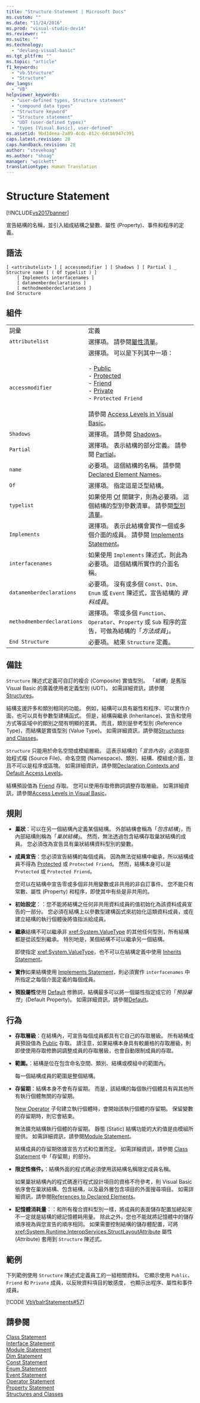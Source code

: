 ```yaml
---
title: "Structure Statement | Microsoft Docs"
ms.custom: ""
ms.date: "11/24/2016"
ms.prod: "visual-studio-dev14"
ms.reviewer: ""
ms.suite: ""
ms.technology: 
  - "devlang-visual-basic"
ms.tgt_pltfrm: ""
ms.topic: "article"
f1_keywords: 
  - "vb.Structure"
  - "Structure"
dev_langs: 
  - "VB"
helpviewer_keywords: 
  - "user-defined types, Structure statement"
  - "compound data types"
  - "Structure keyword"
  - "Structure statement"
  - "UDT (user-defined types)"
  - "types [Visual Basic], user-defined"
ms.assetid: 9bd1deea-2a89-4cdc-812c-6dcbb947c391
caps.latest.revision: 28
caps.handback.revision: 28
author: "stevehoag"
ms.author: "shoag"
manager: "wpickett"
translationtype: Human Translation
---
```

# Structure Statement
[!INCLUDE[vs2017banner](../../../csharp/includes/vs2017banner.md)]

宣告結構的名稱，並引入組成結構之變數、屬性 \(Property\)、事件和程序的定義。  
  
## 語法  
  
```  
[ <attributelist> ] [ accessmodifier ] [ Shadows ] [ Partial ] _  
Structure name [ ( Of typelist ) ]  
    [ Implements interfacenames ]  
    [ datamemberdeclarations ]  
    [ methodmemberdeclarations ]  
End Structure  
```  
  
## 組件  
  
|||  
|-|-|  
|詞彙|定義|  
|`attributelist`|選擇項。  請參閱[屬性清單](../../../visual-basic/language-reference/statements/attribute-list.md)。|  
|`accessmodifier`|選擇項。  可以是下列其中一項：<br /><br /> -   [Public](../../../visual-basic/language-reference/modifiers/public.md)<br />-   [Protected](../../../visual-basic/language-reference/modifiers/protected.md)<br />-   [Friend](../../../visual-basic/language-reference/modifiers/friend.md)<br />-   [Private](../../../visual-basic/language-reference/modifiers/private.md)<br />-   `Protected Friend`<br /><br /> 請參閱 [Access Levels in Visual Basic](../../../visual-basic/programming-guide/language-features/declared-elements/access-levels.md)。|  
|`Shadows`|選擇項。  請參閱 [Shadows](../../../visual-basic/language-reference/modifiers/shadows.md)。|  
|`Partial`|選擇項。  表示結構的部分定義。  請參閱 [Partial](../../../visual-basic/language-reference/modifiers/partial.md)。|  
|`name`|必要項。  這個結構的名稱。  請參閱[Declared Element Names](../../../visual-basic/programming-guide/language-features/declared-elements/declared-element-names.md)。|  
|`Of`|選擇項。  指定這是泛型結構。|  
|`typelist`|如果使用 [Of](../../../visual-basic/language-reference/statements/of-clause.md) 關鍵字，則為必要項。  這個結構的型別參數清單。  請參閱[型別清單](../../../visual-basic/language-reference/statements/type-list.md)。|  
|`Implements`|選擇項。  表示此結構會實作一個或多個介面的成員。  請參閱 [Implements Statement](../../../visual-basic/language-reference/statements/implements-statement.md)。|  
|`interfacenames`|如果使用 `Implements` 陳述式，則此為必要項。  這個結構所實作的介面名稱。|  
|`datamemberdeclarations`|必要項。  沒有或多個 `Const`、`Dim`、`Enum` 或 `Event` 陳述式，宣告結構的 *資料成員*。|  
|`methodmemberdeclarations`|選擇項。  零或多個 `Function`、`Operator`、`Property` 或 `Sub` 程序的宣告，可做為結構的「*方法成員*」。|  
|`End Structure`|必要項。  結束 `Structure` 定義。|  
  
## 備註  
 `Structure` 陳述式定義可自訂的複合 \(Composite\) 實值型別。  「*結構*」是舊版 Visual Basic 的廣義使用者定義型別 \(UDT\)。  如需詳細資訊，請參閱[Structures](../../../visual-basic/programming-guide/language-features/data-types/structures.md)。  
  
 結構支援許多和類別相同的功能。  例如，結構可以具有屬性和程序、可以實作介面，也可以具有參數型建構函式。  但是，結構與繼承 \(Inheritance\)、宣告和使用方式等區域中的類別之間有明顯的差異。  而且，類別是參考型別 \(Reference Type\)，而結構是實值型別 \(Value Type\)。  如需詳細資訊，請參閱[Structures and Classes](../../../visual-basic/programming-guide/language-features/data-types/structures-and-classes.md)。  
  
 `Structure` 只能用於命名空間或模組層級。  這表示結構的「*宣告內容*」必須是原始程式檔 \(Source File\)、命名空間 \(Namespace\)、類別、結構、模組或介面，並且不可以是程序或區塊。  如需詳細資訊，請參閱[Declaration Contexts and Default Access Levels](../../../visual-basic/language-reference/statements/declaration-contexts-and-default-access-levels.md)。  
  
 結構預設值為 [Friend](../../../visual-basic/language-reference/modifiers/friend.md) 存取。  您可以使用存取修飾詞調整存取層級。  如需詳細資訊，請參閱[Access Levels in Visual Basic](../../../visual-basic/programming-guide/language-features/declared-elements/access-levels.md)。  
  
## 規則  
  
-   **巢狀**：可以在另一個結構內定義某個結構。  外部結構會稱為「*包含結構*」，而內部結構則稱為「*巢狀結構*」。  然而，無法透過包含結構存取巢狀結構的成員。  您必須改為宣告具有巢狀結構資料型別的變數。  
  
-   **成員宣告**：您必須宣告結構的每個成員。  因為無法從結構中繼承，所以結構成員不得為 [Protected](../../../visual-basic/language-reference/modifiers/protected.md) 或 `Protected Friend`。  然而，結構本身可以是 `Protected` 或 `Protected Friend`。  
  
     您可以在結構中宣告零或多個非共用變數或非共用的非自訂事件。  您不能只有常數、屬性 \(Property\) 和程序，即使其中有些是非共用的。  
  
-   **初始設定**：：您不能將結構之任何非共用資料成員的值初始化為該資料成員宣告的一部分。  您必須在結構上以參數型建構函式來初始化這類資料成員，或在建立結構的執行個體後將值指派給成員。  
  
-   **繼承**結構不可以繼承非 <xref:System.ValueType> 的其他任何型別，所有結構都是從該型別繼承。  特別地是，某個結構不可以繼承另一個結構。  
  
     即使指定 <xref:System.ValueType>，也不可以在結構定義中使用 [Inherits Statement](../../../visual-basic/language-reference/statements/inherits-statement.md)。  
  
-   **實作**如果結構使用 [Implements Statement](../../../visual-basic/language-reference/statements/implements-statement.md)，則必須實作 `interfacenames` 中所指定之每個介面定義的每個成員。  
  
-   **預設屬性**使用 [Default](../../../visual-basic/language-reference/modifiers/default.md) 修飾詞，結構最多可以將一個屬性指定成它的「*預設屬性*」\(Default Property\)。  如需詳細資訊，請參閱[Default](../../../visual-basic/language-reference/modifiers/default.md)。  
  
## 行為  
  
-   **存取層級**：在結構內，可宣告每個成員都具有它自己的存取層級。  所有結構成員預設值為 [Public](../../../visual-basic/language-reference/modifiers/public.md) 存取。  請注意，如果結構本身具有較嚴格的存取層級，則即使使用存取修飾詞調整成員的存取層級，也會自動限制成員的存取。  
  
-   **範圍。**：結構是位在包含命名空間、類別、結構或模組中的範圍內。  
  
     每一個結構成員的範圍是整個結構。  
  
-   **存留期**：結構本身不會有存留期。  而是，該結構的每個執行個體具有與其他所有執行個體無關的存留期。  
  
     [New Operator](../../../visual-basic/language-reference/operators/new-operator.md) 子句建立執行個體時，會開始該執行個體的存留期。  保留變數的存留期時，則它會結束。  
  
     無法擴充結構執行個體的存留期。  靜態 \(Static\) 結構功能的大約值是由模組所提供。  如需詳細資訊，請參閱[Module Statement](../../../visual-basic/language-reference/statements/module-statement.md)。  
  
     結構成員的存留期依據宣告方式和位置而定。  如需詳細資訊，請參閱 [Class Statement](../../../visual-basic/language-reference/statements/class-statement.md) 中「存留期」的部分。  
  
-   **限定性條件。**：結構外面的程式碼必須使用該結構名稱限定成員名稱。  
  
     如果巢狀結構內的程式碼進行程式設計項目的資格不符參考，則 Visual Basic 依序會在巢狀結構、包含結構，以及最外層包含項目的外面搜尋項目。  如需詳細資訊，請參閱[References to Declared Elements](../../../visual-basic/programming-guide/language-features/declared-elements/references-to-declared-elements.md)。  
  
-   **記憶體消耗量**：：和所有複合資料型別一樣，將成員的表面儲存配置加總起來不一定就是結構的總記憶體耗用量。  除此之外，您也不能就將記憶體中的儲存順序視為與您宣告的順序相同。  如果需要控制結構的儲存體配置，可將 <xref:System.Runtime.InteropServices.StructLayoutAttribute> 屬性 \(Attribute\) 套用到 `Structure` 陳述式。  
  
## 範例  
 下列範例使用 `Structure` 陳述式定義員工的一組相關資料。  它顯示使用 `Public`、`Friend` 和 `Private` 成員，以反映資料項目的敏感度，  也顯示出程序、屬性和事件成員。  
  
 [!CODE [VbVbalrStatements#57](../CodeSnippet/VS_Snippets_VBCSharp/VbVbalrStatements#57)]  
  
## 請參閱  
 [Class Statement](../../../visual-basic/language-reference/statements/class-statement.md)   
 [Interface Statement](../../../visual-basic/language-reference/statements/interface-statement.md)   
 [Module Statement](../../../visual-basic/language-reference/statements/module-statement.md)   
 [Dim Statement](../../../visual-basic/language-reference/statements/dim-statement.md)   
 [Const Statement](../../../visual-basic/language-reference/statements/const-statement.md)   
 [Enum Statement](../../../visual-basic/language-reference/statements/enum-statement.md)   
 [Event Statement](../../../visual-basic/language-reference/statements/event-statement.md)   
 [Operator Statement](../../../visual-basic/language-reference/statements/operator-statement.md)   
 [Property Statement](../../../visual-basic/language-reference/statements/property-statement.md)   
 [Structures and Classes](../../../visual-basic/programming-guide/language-features/data-types/structures-and-classes.md)